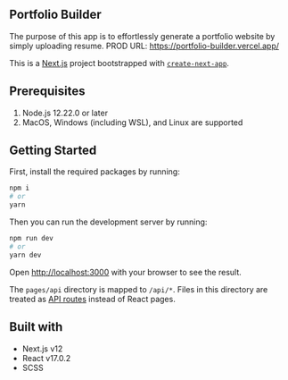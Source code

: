 ## Portfolio Builder

The purpose of this app is to effortlessly generate a portfolio website by simply uploading resume.
PROD URL: https://portfolio-builder.vercel.app/

This is a [Next.js](https://nextjs.org/) project bootstrapped with [`create-next-app`](https://github.com/vercel/next.js/tree/canary/packages/create-next-app).

## Prerequisites
1. Node.js 12.22.0 or later
2. MacOS, Windows (including WSL), and Linux are supported

## Getting Started

First, install the required packages by running:
```bash
npm i
# or
yarn
```
Then you can run the development server by running:

```bash
npm run dev
# or
yarn dev
```

Open [http://localhost:3000](http://localhost:3000) with your browser to see the result.


The `pages/api` directory is mapped to `/api/*`. Files in this directory are treated as [API routes](https://nextjs.org/docs/api-routes/introduction) instead of React pages.

## Built with
- Next.js v12
- React v17.0.2
- SCSS

